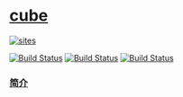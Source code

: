 # [cube](https://github.com/stopstopstop/cube)

[![sites](http://182.61.61.133/link/resources/OSQ.png)](http://www.OS-Q.com)

[![Build Status](https://github.com/stopstopstop/cube/workflows/CI/badge.svg)](https://github.com/stopstopstop/cube/actions/workflows/CI.yml)
[![Build Status](https://circleci.com/gh/stopstopstop/cube.svg?style=svg)](https://circleci.com/gh/stopstopstop/cube)
[![Build Status](https://cloud.drone.io/api/badges/stopstopstop/cube/status.svg)](https://cloud.drone.io/stopstopstop/cube)

### [简介](https://github.com/stopstopstop/cube/wiki)


